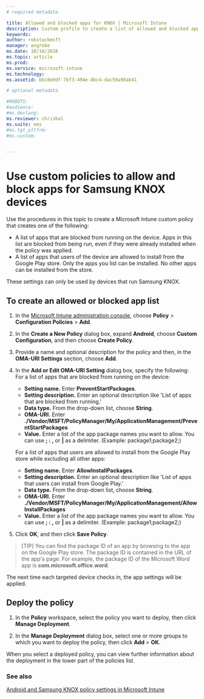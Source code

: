 ```yaml
---
# required metadata

title: Allowed and blocked apps for KNOX | Microsoft Intune
description: Custom profile to create a list of allowed and blocked apps for KNOX.
keywords:
author: robstackmsft
manager: angrobe
ms.date: 10/10/2016
ms.topic: article
ms.prod:
ms.service: microsoft-intune
ms.technology:
ms.assetid: bbc8e0df-7bf3-494e-8bc4-dac59a98ab41

# optional metadata

#ROBOTS:
#audience:
#ms.devlang:
ms.reviewer: chrisbal
ms.suite: ems
#ms.tgt_pltfrm:
#ms.custom:


---
```

# Use custom policies to allow and block apps for Samsung KNOX devices

Use the procedures in this topic to create a Microsoft Intune custom policy that creates one of the following:

- A list of apps that are blocked from running on the device. Apps in this list are blocked from being run, even if they were already installed when the policy was applied.
- A list of apps that users of the device are allowed to install from the Google Play store. Only the apps you list can be installed. No other apps can be installed from the store.

These settings can only be used by devices that run Samsung KNOX.

## To create an allowed or blocked app list

1. In the [Microsoft Intune administration console](https://manage.microsoft.com/), choose **Policy** &gt; **Configuration Policies** &gt; **Add**.
2. In the **Create a New Policy** dialog box, expand **Android**, choose **Custom Configuration**, and then choose **Create Policy**.
3. Provide a name and optional description for the policy and then, in the **OMA-URI Settings** section, choose **Add**.
4. In the **Add or Edit OMA-URI Setting** dialog box, specify the following:
	For a list of apps that are blocked from running on the device:
	
	- **Setting name.** Enter **PreventStartPackages**.
	- **Setting description.** Enter an optional description like 'List of apps that are blocked from running.'
	- 	**Data type.** From the drop-down list, choose **String**.
	- 	**OMA-URI.** Enter **./Vendor/MSFT/PolicyManager/My/ApplicationManagement/PreventStartPackages**
	- 	**Value.** Enter a list of the app package names you want to allow. You can use **; : ,** or **|** as a delimiter. (Example: package1;package2;)

	For a list of apps that users are allowed to install from the Google Play store while excluding all other apps:

	- **Setting name.** Enter **AllowInstallPackages**.
	- **Setting description.** Enter an optional description like 'List of apps that users can install from Google Play.'
	- **Data type.** From the drop-down list, choose **String**.
	- **OMA-URI.** Enter **./Vendor/MSFT/PolicyManager/My/ApplicationManagement/AllowInstallPackages**
	- **Value.** Enter a list of the app package names you want to allow. You can use **; : ,** or **|** as a delimiter. (Example: package1;package2;)

4. Click **OK**, and then click **Save Policy**. 

>[TIP]
> You can find the package ID of an app by browsing to the app on the Google Play store. The package ID is contained in the URL of the app's page. For example, the package ID of the Microsoft Word app is **com.microsoft.office.word**.

The next time each targeted device checks in, the app settings will be applied.


## Deploy the policy

1.  In the **Policy** workspace, select the policy you want to deploy, then click **Manage Deployment**.

2.  In the **Manage Deployment** dialog box, select one or more groups to which you want to deploy the policy, then click **Add** &gt; **OK**.

 
When you select a deployed policy, you can view further information about the deployment in the lower part of the policies list.

### See also
[Android and Samsung KNOX policy settings in Microsoft Intune](android-policy-settings-in-microsoft-intune.md)
